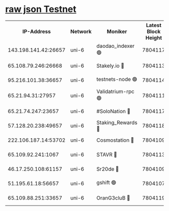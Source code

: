 [raw json Testnet](https://rpc-check.junot.stavr.tech/junot/rpc-junot-result.json)
=


<table><tr><th>IP-Address</th><th>Network</th><th>Moniker</th><th>Latest Block Height</th><th>Earliest Block Height</th><th>Catching Up</th><th>Tx Index</th><th>Voting Power</th><th>Scan Time</th></tr><tr><td>143.198.141.42:26657</td><td>uni-6</td><td>daodao_indexer 🟢</td><td>7804117</td><td>1</td><td>False</td><td>off</td><td>0</td><td>2024-02-08T15:13:22.187015397UTC</td></tr><tr><td>65.108.79.246:26668</td><td>uni-6</td><td>Stakely.io 🔴</td><td>7804113</td><td>1570872</td><td>False</td><td>on</td><td>1766821</td><td>2024-02-08T15:13:10.371935381UTC</td></tr><tr><td>95.216.101.38:36657</td><td>uni-6</td><td>testnets-node 🟢</td><td>7804114</td><td>1615130</td><td>False</td><td>on</td><td>0</td><td>2024-02-08T15:13:12.815951678UTC</td></tr><tr><td>65.21.94.31:27957</td><td>uni-6</td><td>Validatrium-rpc 🟢</td><td>7804111</td><td>2943363</td><td>False</td><td>on</td><td>0</td><td>2024-02-08T15:13:05.633305345UTC</td></tr><tr><td>65.21.74.247:23657</td><td>uni-6</td><td>#SoloNation 🔴</td><td>7804117</td><td>5208001</td><td>False</td><td>on</td><td>112</td><td>2024-02-08T15:13:21.331983270UTC</td></tr><tr><td>57.128.20.238:49657</td><td>uni-6</td><td>Staking_Rewards 🔴</td><td>7804118</td><td>6514618</td><td>False</td><td>on</td><td>1008</td><td>2024-02-08T15:13:22.457461401UTC</td></tr><tr><td>222.106.187.14:53702</td><td>uni-6</td><td>Cosmostation 🔴</td><td>7804109</td><td>7473037</td><td>False</td><td>on</td><td>109003</td><td>2024-02-08T15:13:03.218086153UTC</td></tr><tr><td>65.109.92.241:1067</td><td>uni-6</td><td>STAVR 🔴</td><td>7804113</td><td>7502372</td><td>False</td><td>on</td><td>6054</td><td>2024-02-08T15:13:10.066826274UTC</td></tr><tr><td>46.17.250.108:61157</td><td>uni-6</td><td>Sr20de 🔴</td><td>7804109</td><td>7533733</td><td>False</td><td>on</td><td>37</td><td>2024-02-08T15:12:58.540468612UTC</td></tr><tr><td>51.195.61.18:56657</td><td>uni-6</td><td>gshift 🟢</td><td>7804107</td><td>7691417</td><td>False</td><td>on</td><td>0</td><td>2024-02-08T15:12:53.741914375UTC</td></tr><tr><td>65.109.88.251:33657</td><td>uni-6</td><td>OranG3cluB 🔴</td><td>7804119</td><td>7784738</td><td>False</td><td>on</td><td>11</td><td>2024-02-08T15:13:26.927805918UTC</td></tr></table>